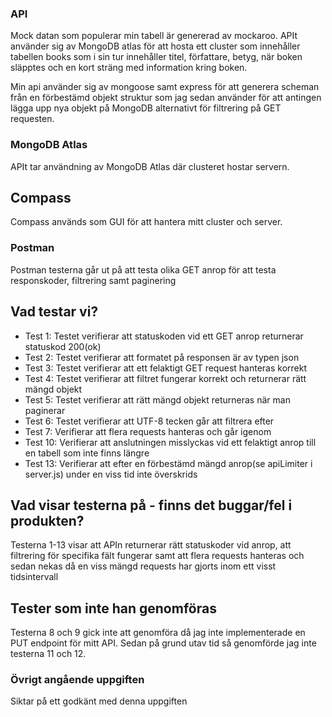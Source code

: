 ### API
Mock datan som populerar min tabell är genererad av mockaroo.
APIt använder sig av MongoDB atlas för att hosta ett cluster som innehåller tabellen books som i sin tur innehåller titel, författare, betyg, när boken släpptes och en kort sträng
med information kring boken.

Min api använder sig av mongoose samt express för att generera scheman från en förbestämd objekt struktur som jag sedan använder för att antingen lägga upp nya objekt på MongoDB alternativt för filtrering på GET requesten.

### MongoDB Atlas
APIt tar användning av MongoDB Atlas där clusteret hostar servern.
## Compass
Compass används som GUI för att hantera mitt cluster och server.
### Postman
Postman testerna går ut på att testa olika GET anrop för att testa responskoder, filtrering samt paginering

## Vad testar vi?
* Test 1: Testet verifierar att statuskoden vid ett GET anrop returnerar statuskod 200(ok)
* Test 2: Testet verifierar att formatet på responsen är av typen json
* Test 3: Testet verifierar att ett felaktigt GET request hanteras korrekt
* Test 4: Testet verifierar att filtret fungerar korrekt och returnerar rätt mängd objekt
* Test 5: Testet verifierar att rätt mängd objekt returneras när man paginerar
* Test 6: Testet verifierar att UTF-8 tecken går att filtrera efter
* Test 7: Verifierar att flera requests hanteras och går igenom
* Test 10: Verifierar att anslutningen misslyckas vid ett felaktigt anrop till en tabell som inte finns längre
* Test 13: Verifierar att efter en förbestämd mängd anrop(se apiLimiter i server.js) under en viss tid inte överskrids

## Vad visar testerna på - finns det buggar/fel i produkten?
Testerna 1-13 visar att APIn returnerar rätt statuskoder vid anrop, att filtrering för specifika fält fungerar samt att flera requests hanteras och sedan nekas då en viss mängd requests har gjorts inom ett visst tidsintervall
## Tester som inte han genomföras
Testerna 8 och 9 gick inte att genomföra då jag inte implementerade en PUT endpoint för mitt API.
Sedan på grund utav tid så genomförde jag inte testerna 11 och 12.

### Övrigt angående uppgiften
Siktar på ett godkänt med denna uppgiften
